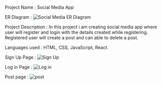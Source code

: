 Project Name : Social Media App

ER Diagram : 
![Social Media ER Diagram](https://user-images.githubusercontent.com/103069580/177236734-44299670-f488-4392-815e-97c6a55fd4dd.jpeg)

Project Description : In this project i am creating social media app where user will register and login with the details created while registering. Registered user will create a post and can able to delete a post.

Languages used : HTML, CSS, JavaScript, React.

Sign Up Page : 
![Sign Up](https://user-images.githubusercontent.com/103069580/177236805-c52ab721-2e78-4d55-95d9-afa74319d2a1.jpg)

Log in Page :
![Log in](https://user-images.githubusercontent.com/103069580/177236821-efed76a0-3741-4657-af28-4a20c07d1db8.jpg)

Post page :
![post](https://user-images.githubusercontent.com/103069580/177237133-f16f722f-492b-478a-93e2-6c18ce048f05.jpeg)
